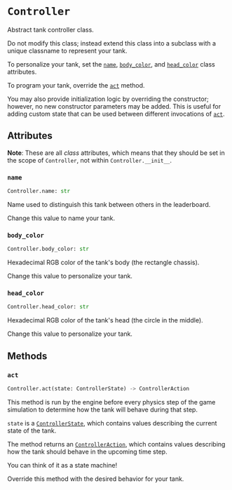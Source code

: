 # `Controller`

Abstract tank controller class.

Do not modify this class; instead extend this class into a subclass with a unique classname to represent your tank.

To personalize your tank, set the [`name`](#name), [`body_color`](#body_color), and [`head_color`](#head_color) class attributes.

To program your tank, override the [`act`](#act) method.

You may also provide initialization logic by overriding the constructor; however, no new constructor parameters may be added. This is useful for adding custom state that can be used between different invocations of [`act`](#act).

## Attributes

**Note**: These are all *class* attributes, which means that they should be set in the scope of `Controller`, not within `Controller.__init__`.

### `name`

```python
Controller.name: str
```

Name used to distinguish this tank between others in the leaderboard.

Change this value to name your tank.

### `body_color`

```python
Controller.body_color: str
```

Hexadecimal RGB color of the tank's body (the rectangle chassis).

Change this value to personalize your tank.

### `head_color`

```python
Controller.head_color: str
```

Hexadecimal RGB color of the tank's head (the circle in the middle).

Change this value to personalize your tank.

## Methods

### `act`

```python
Controller.act(state: ControllerState) -> ControllerAction
```

This method is run by the engine before every physics step of the game simulation to determine how the tank will behave during that step.

`state` is a [`ControllerState`](./ControllerState.md), which contains values describing the current state of the tank.

The method returns an [`ControllerAction`](./ControllerAction.md), which contains values describing how the tank should behave in the upcoming time step.

You can think of it as a state machine!

Override this method with the desired behavior for your tank.

